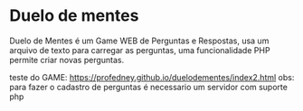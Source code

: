 # Duelo de mentes
Duelo de Mentes é um Game WEB de Perguntas e Respostas, usa um arquivo de texto para carregar as perguntas, uma funcionalidade PHP permite criar novas perguntas.

teste do GAME: https://profedney.github.io/duelodementes/index2.html
obs: para fazer o cadastro de perguntas é necessario um servidor com suporte php
